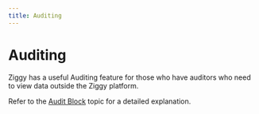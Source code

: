```yaml
---
title: Auditing
---
```


# Auditing

Ziggy has a useful Auditing feature for those who have auditors who need to view data outside the Ziggy platform.

Refer to the [Audit Block](audit.md) topic for a detailed explanation.